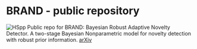 # BRAND - public repository
![HSpp](HSpp2.jpg=100x)
Public repo for BRAND: Bayesian  Robust  Adaptive  Novelty Detector. A two-stage Bayesian Nonparametric model for novelty detection with robust prior information. [arXiv](https://arxiv.org/abs/2006.09012)
